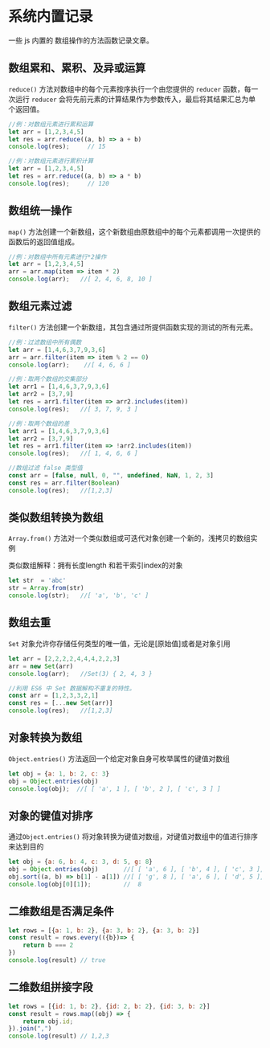 # 系统内置记录

一些 js 内置的 数组操作的方法函数记录文章。


## 数组累和、累积、及异或运算

`reduce()`  方法对数组中的每个元素按序执行一个由您提供的 `reducer` 函数，每一次运行 `reducer` 会将先前元素的计算结果作为参数传入，最后将其结果汇总为单个返回值。

```javascript
//例：对数组元素进行累和运算
let arr = [1,2,3,4,5]
let res = arr.reduce((a, b) => a + b)
console.log(res);     // 15

//例：对数组元素进行累积计算
let arr = [1,2,3,4,5]
let res = arr.reduce((a, b) => a * b)
console.log(res);     // 120
```

## 数组统一操作

`map()`  方法创建一个新数组，这个新数组由原数组中的每个元素都调用一次提供的函数后的返回值组成。


```javascript
//例：对数组中所有元素进行*2操作
let arr = [1,2,3,4,5]
arr = arr.map(item => item * 2)
console.log(arr);   //[ 2, 4, 6, 8, 10 ]
```

## 数组元素过滤

`filter()` 方法创建一个新数组，其包含通过所提供函数实现的测试的所有元素。

```javascript
//例：过滤数组中所有偶数
let arr = [1,4,6,3,7,9,3,6]
arr = arr.filter(item => item % 2 == 0)
console.log(arr);    //[ 4, 6, 6 ]

//例：取两个数组的交集部分
let arr1 = [1,4,6,3,7,9,3,6]
let arr2 = [3,7,9]
let res = arr1.filter(item => arr2.includes(item))
console.log(res);   //[ 3, 7, 9, 3 ]

//例：取两个数组的差
let arr1 = [1,4,6,3,7,9,3,6]
let arr2 = [3,7,9]
let res = arr1.filter(item => !arr2.includes(item))
console.log(res);   //[ 1, 4, 6, 6 ]

//数组过滤 false 类型值
const arr = [false, null, 0, "", undefined, NaN, 1, 2, 3]
const res = arr.filter(Boolean)
console.log(res);   //[1,2,3]
```

## 类似数组转换为数组

`Array.from()`  方法对一个类似数组或可迭代对象创建一个新的，浅拷贝的数组实例

类似数组解释：拥有长度length 和若干索引index的对象

```javascript
let str  = 'abc'
str = Array.from(str)
console.log(str);   //[ 'a', 'b', 'c' ]
```

## 数组去重

`Set` 对象允许你存储任何类型的唯一值，无论是[原始值]或者是对象引用

```javascript
let arr = [2,2,2,2,4,4,4,2,2,3]
arr = new Set(arr)
console.log(arr);   //Set(3) { 2, 4, 3 }

//利用 ES6 中 Set 数据解构不重复的特性。
const arr = [1,2,3,3,2,1]
const res = [...new Set(arr)]
console.log(res);   //[1,2,3]
```

## 对象转换为数组

`Object.entries()` 方法返回一个给定对象自身可枚举属性的键值对数组

```javascript
let obj = {a: 1, b: 2, c: 3}
obj = Object.entries(obj)
console.log(obj);  //[ [ 'a', 1 ], [ 'b', 2 ], [ 'c', 3 ] ]
```

## 对象的键值对排序

通过`Object.entries()` 将对象转换为键值对数组，对键值对数组中的值进行排序来达到目的

```javascript
let obj = {a: 6, b: 4, c: 3, d: 5, g: 8}
obj = Object.entries(obj)       //[ [ 'a', 6 ], [ 'b', 4 ], [ 'c', 3 ], [ 'd', 5 ], [ 'g', 8 ] ]
obj.sort((a, b) => b[1] - a[1]) //[ [ 'g', 8 ], [ 'a', 6 ], [ 'd', 5 ], [ 'b', 4 ], [ 'c', 3 ] ]
console.log(obj[0][1]);         //  8
```

## 二维数组是否满足条件

```javascript
let rows = [{a: 1, b: 2}, {a: 3, b: 2}, {a: 3, b: 2}]
const result = rows.every(({b})=> {
    return b === 2
})
console.log(result) // true
```


## 二维数组拼接字段

```javascript
let rows = [{id: 1, b: 2}, {id: 2, b: 2}, {id: 3, b: 2}]
const result = rows.map((obj) => {
    return obj.id;
}).join(",")
console.log(result) // 1,2,3
```
